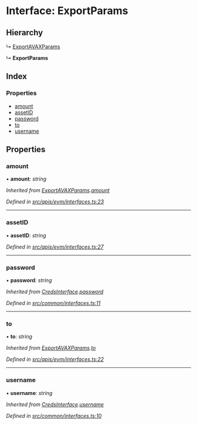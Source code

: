 # Interface: ExportParams

## Hierarchy

↳ [ExportAVAXParams](evm_interfaces.exportavaxparams)

↳ **ExportParams**

## Index

### Properties

- [amount](evm_interfaces.exportparams#amount)
- [assetID](evm_interfaces.exportparams#assetid)
- [password](evm_interfaces.exportparams#password)
- [to](evm_interfaces.exportparams#to)
- [username](evm_interfaces.exportparams#username)

## Properties

### amount

• **amount**: _string_

_Inherited from [ExportAVAXParams](evm_interfaces.exportavaxparams).[amount](evm_interfaces.exportavaxparams#amount)_

_Defined in [src/apis/evm/interfaces.ts:23](https://github.com/chain4travel/caminojs/blob/3883166/src/apis/evm/interfaces.ts#L23)_

---

### assetID

• **assetID**: _string_

_Defined in [src/apis/evm/interfaces.ts:27](https://github.com/chain4travel/caminojs/blob/3883166/src/apis/evm/interfaces.ts#L27)_

---

### password

• **password**: _string_

_Inherited from [CredsInterface](common_interfaces.credsinterface).[password](common_interfaces.credsinterface#password)_

_Defined in [src/common/interfaces.ts:11](https://github.com/chain4travel/caminojs/blob/3883166/src/common/interfaces.ts#L11)_

---

### to

• **to**: _string_

_Inherited from [ExportAVAXParams](evm_interfaces.exportavaxparams).[to](evm_interfaces.exportavaxparams#to)_

_Defined in [src/apis/evm/interfaces.ts:22](https://github.com/chain4travel/caminojs/blob/3883166/src/apis/evm/interfaces.ts#L22)_

---

### username

• **username**: _string_

_Inherited from [CredsInterface](common_interfaces.credsinterface).[username](common_interfaces.credsinterface#username)_

_Defined in [src/common/interfaces.ts:10](https://github.com/chain4travel/caminojs/blob/3883166/src/common/interfaces.ts#L10)_
